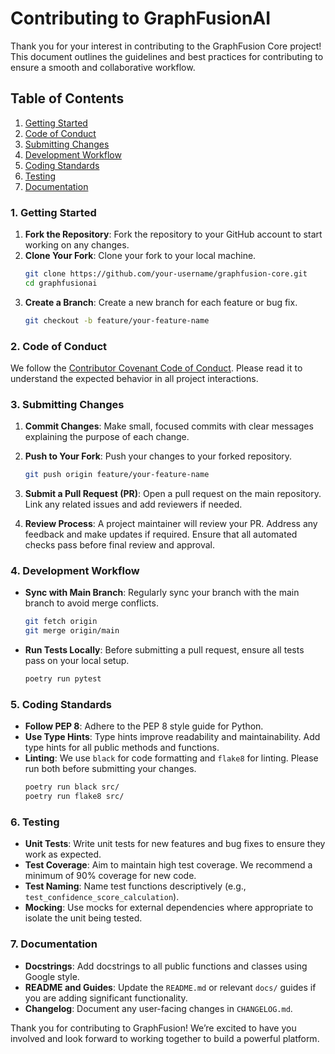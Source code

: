 # Contributing to GraphFusionAI

Thank you for your interest in contributing to the GraphFusion Core project! This document outlines the guidelines and best practices for contributing to ensure a smooth and collaborative workflow.

## Table of Contents

1. [Getting Started](#getting-started)
2. [Code of Conduct](#code-of-conduct)
3. [Submitting Changes](#submitting-changes)
4. [Development Workflow](#development-workflow)
5. [Coding Standards](#coding-standards)
6. [Testing](#testing)
7. [Documentation](#Documentation)


### 1. Getting Started

1. **Fork the Repository**: Fork the repository to your GitHub account to start working on any changes.
2. **Clone Your Fork**: Clone your fork to your local machine.
   ```bash
   git clone https://github.com/your-username/graphfusion-core.git
   cd graphfusionai
   ```
3. **Create a Branch**: Create a new branch for each feature or bug fix.
   ```bash
   git checkout -b feature/your-feature-name
   ```

### 2. Code of Conduct

We follow the [Contributor Covenant Code of Conduct](https://www.contributor-covenant.org/). Please read it to understand the expected behavior in all project interactions.

### 3. Submitting Changes

1. **Commit Changes**: Make small, focused commits with clear messages explaining the purpose of each change.
2. **Push to Your Fork**: Push your changes to your forked repository.
   ```bash
   git push origin feature/your-feature-name
   ```
3. **Submit a Pull Request (PR)**: Open a pull request on the main repository. Link any related issues and add reviewers if needed.

4. **Review Process**: A project maintainer will review your PR. Address any feedback and make updates if required. Ensure that all automated checks pass before final review and approval.

### 4. Development Workflow

- **Sync with Main Branch**: Regularly sync your branch with the main branch to avoid merge conflicts.
   ```bash
   git fetch origin
   git merge origin/main
   ```

- **Run Tests Locally**: Before submitting a pull request, ensure all tests pass on your local setup.
   ```bash
   poetry run pytest
   ```

### 5. Coding Standards

- **Follow PEP 8**: Adhere to the PEP 8 style guide for Python.
- **Use Type Hints**: Type hints improve readability and maintainability. Add type hints for all public methods and functions.
- **Linting**: We use `black` for code formatting and `flake8` for linting. Please run both before submitting your changes.
   ```bash
   poetry run black src/
   poetry run flake8 src/
   ```

### 6. Testing

- **Unit Tests**: Write unit tests for new features and bug fixes to ensure they work as expected.
- **Test Coverage**: Aim to maintain high test coverage. We recommend a minimum of 90% coverage for new code.
- **Test Naming**: Name test functions descriptively (e.g., `test_confidence_score_calculation`).
- **Mocking**: Use mocks for external dependencies where appropriate to isolate the unit being tested.

### 7. Documentation

- **Docstrings**: Add docstrings to all public functions and classes using Google style.
- **README and Guides**: Update the `README.md` or relevant `docs/` guides if you are adding significant functionality.
- **Changelog**: Document any user-facing changes in `CHANGELOG.md`.

Thank you for contributing to GraphFusion! We’re excited to have you involved and look forward to working together to build a powerful platform.
